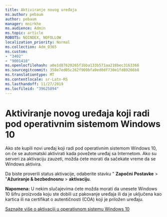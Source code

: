 ```yaml
---
title: Aktiviranje novog uređaja
ms.author: pebaum
author: pebaum
manager: mnirkhe
ms.audience: Admin
ms.topic: article
ROBOTS: NOINDEX, NOFOLLOW
localization_priority: Normal
ms.collection: Adm_O365
ms.custom:
- "3402"
- "9001418"
ms.openlocfilehash: a0e1d87620265f1bba133b571aa218bec3163366
ms.sourcegitcommit: 358e7ed05c262f909bfa9ed0df730e1fd89266b8
ms.translationtype: MT
ms.contentlocale: sr-Latn-RS
ms.lasthandoff: 11/27/2019
ms.locfileid: "39625894"
---
```

# <a name="activating-a-new-device-running-windows-10"></a>Aktiviranje novog uređaja koji radi pod operativnim sistemom Windows 10

Ako ste kupili novi uređaj koji radi pod operativnim sistemom Windows 10, on će se automatski aktivirati kada povežete uređaj sa Internetom. Ako su serveri za aktivaciju zauzeti, možda ćete morati da sačekate vreme da se Windows aktivira.

Da biste proverili status aktivacije, odaberite stavku " **Započni** **Postavke** > "**Ažuriranje & bezbednosnu** > **aktivaciju**.

**Napomena:** U nekim slučajevima ćete možda morati da unesete Windows 10 šifru proizvoda koju ste dobili uz pakovanje uređaja ili da je uključena kao kartica ili na certifikat o autentičnosti (COA) koji je priložen uređaju.

[Saznajte više o aktivaciji u operativnom sistemu Windows 10](https://support.microsoft.com/help/12440)